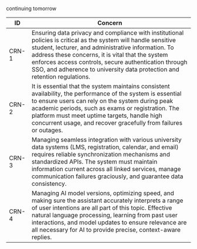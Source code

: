 continuing tomorrow 

| **ID** | **Concern** |
|---------|-------------|
| CRN-1 | Ensuring data privacy and compliance with institutional policies is critical as the system will handle sensitive student, lecturer, and administrative information. To address these concerns, it is vital that the system enforces access controls, secure authentication through SSO, and adherence to university data protection and retention regulations.|
| CRN-2 | It is essential that the system maintains consistent availability, the performance of the system is essential to ensure users can rely on the system during peak academic periods, such as exams or registration. The platform must meet uptime targets, handle high concurrent usage, and recover gracefully from failures or outages. |
| CRN-3 |  Managing seamless integration with various university data systems (LMS, registration, calendar, and email) requires reliable synchronization mechanisms and standardized APIs. The system must maintain information current across all linked services, manage communication failures graciously, and guarantee data consistency. |
| CRN-4 | Managing AI model versions, optimizing speed, and making sure the assistant accurately interprets a range of user intentions are all part of this topic. Effective natural language processing, learning from past user interactions, and model updates to ensure relevance are all necessary for AI to provide precise, context-aware replies.  |

